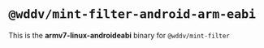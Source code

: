 # `@wddv/mint-filter-android-arm-eabi`

This is the **armv7-linux-androideabi** binary for `@wddv/mint-filter`
